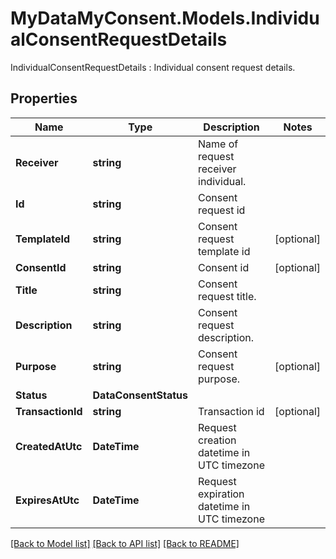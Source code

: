 # MyDataMyConsent.Models.IndividualConsentRequestDetails
IndividualConsentRequestDetails : Individual consent request details.

## Properties

Name | Type | Description | Notes
------------ | ------------- | ------------- | -------------
**Receiver** | **string** | Name of request receiver individual. | 
**Id** | **string** | Consent request id | 
**TemplateId** | **string** | Consent request template id | [optional] 
**ConsentId** | **string** | Consent id | [optional] 
**Title** | **string** | Consent request title. | 
**Description** | **string** | Consent request description. | 
**Purpose** | **string** | Consent request purpose. | [optional] 
**Status** | **DataConsentStatus** |  | 
**TransactionId** | **string** | Transaction id | [optional] 
**CreatedAtUtc** | **DateTime** | Request creation datetime in UTC timezone | 
**ExpiresAtUtc** | **DateTime** | Request expiration datetime in UTC timezone | 

[[Back to Model list]](../README.md#documentation-for-models) [[Back to API list]](../README.md#documentation-for-api-endpoints) [[Back to README]](../README.md)

